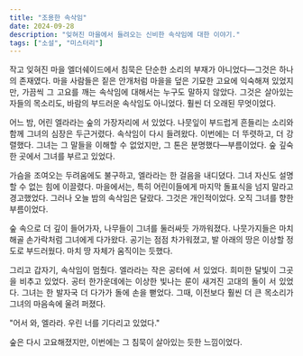 ```yaml
---
title: "조용한 속삭임"
date: 2024-09-28
description: "잊혀진 마을에서 들려오는 신비한 속삭임에 대한 이야기."
tags: ["소설", "미스터리"]
---
```


<div style="text-align: justify">
작고 잊혀진 마을 엘더쉐이드에서 침묵은 단순한 소리의 부재가 아니었다—그것은 하나의 존재였다. 마을 사람들은 짙은 안개처럼 마을을 덮은 기묘한 고요에 익숙해져 있었지만, 가끔씩 그 고요를 깨는 속삭임에 대해서는 누구도 말하지 않았다. 그것은 살아있는 자들의 목소리도, 바람의 부드러운 속삭임도 아니었다. 훨씬 더 오래된 무엇이었다.

어느 밤, 어린 엘라라는 숲의 가장자리에 서 있었다. 나뭇잎이 부드럽게 흔들리는 소리와 함께 그녀의 심장은 두근거렸다. 속삭임이 다시 들려왔다. 이번에는 더 뚜렷하고, 더 강렬했다. 그녀는 그 말들을 이해할 수 없었지만, 그 톤은 분명했다—부름이었다. 숲 깊숙한 곳에서 그녀를 부르고 있었다.

가슴을 조여오는 두려움에도 불구하고, 엘라라는 한 걸음을 내디뎠다. 그녀 자신도 설명할 수 없는 힘에 이끌렸다. 마을에서는, 특히 어린이들에게 마지막 돌표식을 넘지 말라고 경고했었다. 그러나 오늘 밤의 속삭임은 달랐다. 그것은 개인적이었다. 오직 그녀를 향한 부름이었다.

숲 속으로 더 깊이 들어가자, 나무들이 그녀를 둘러싸듯 가까워졌다. 나뭇가지들은 마치 해골 손가락처럼 그녀에게 다가왔다. 공기는 점점 차가워졌고, 발 아래의 땅은 이상할 정도로 부드러웠다. 마치 땅 자체가 움직이는 듯했다.

그리고 갑자기, 속삭임이 멈췄다. 엘라라는 작은 공터에 서 있었다. 희미한 달빛이 그곳을 비추고 있었다. 공터 한가운데에는 이상한 빛나는 룬이 새겨진 고대의 돌이 서 있었다. 그녀는 한 발자국 더 다가가 돌에 손을 뻗었다. 그때, 이전보다 훨씬 더 큰 목소리가 그녀의 마음속에 울려 퍼졌다.

"어서 와, 엘라라. 우린 너를 기다리고 있었다."

숲은 다시 고요해졌지만, 이번에는 그 침묵이 살아있는 듯한 느낌이었다.
</div>
